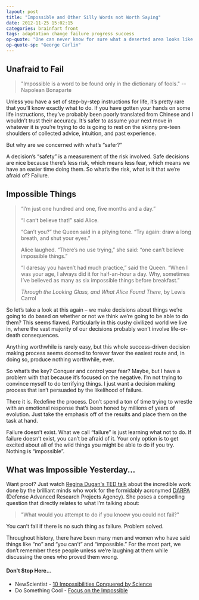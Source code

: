 ```yaml
---
layout: post
title: "Impossible and Other Silly Words not Worth Saying"
date: 2012-11-25 15:02:15
categories: brainfart front
tags: adaptation change failure progress success
op-quote: "One can never know for sure what a deserted area looks like."
op-quote-sp: "George Carlin"
---
```


## Unafraid to Fail

> "Impossible is a word to be found only in the dictionary of fools."
> --Napolean Bonaparte

Unless you have a set of step-by-step instructions for life, it’s pretty rare that you’ll know exactly what to do. If you have gotten your hands on some life instructions, they’ve probably been poorly translated from Chinese and I wouldn’t trust their accuracy. It’s safer to assume your next move in whatever it is you’re trying to do is going to rest on the skinny pre-teen shoulders of collected advice, intuition, and past experience.

But why are we concerned with what’s “safer?”

A decision’s “safety” is a measurement of the risk involved. Safe decisions are nice because there’s less risk, which means less fear, which means we have an easier time doing them. So what’s the risk, what is it that we’re afraid of? Failure.

## Impossible Things

> “I’m just one hundred and one, five months and a day.”
> 
> “I can’t believe that!” said Alice.
> 
> “Can’t you?” the Queen said in a pitying tone. “Try again: draw a long breath, and shut your eyes.”
> 
> Alice laughed. “There’s no use trying,” she said: “one can’t believe impossible things.”
> 
> “I daresay you haven’t had much practice,” said the Queen. “When I was your age, I always did it for
> half-an-hour a day. Why, sometimes I’ve believed as many as six impossible things before breakfast.”
> 
>_Through the Looking Glass, and What Alice Found There_, 
> by Lewis Carrol

So let’s take a look at this again – we make decisions about things we’re going to do based on whether or not we think we’re going to be able to do them? This seems flawed. Particularly in this cushy civilized world we live in, where the vast majority of our decisions probably won’t involve life-or-death consequences.

Anything worthwhile is rarely easy, but this whole success-driven decision making process seems doomed to forever favor the easiest route and, in doing so, produce nothing worthwhile, ever.

So what’s the key? Conquer and control your fear? Maybe, but I have a problem with that because it’s focused on the negative. I’m not trying to convince myself to do terrifying things. I just want a decision making process that isn’t persuaded by the likelihood of failure.

There it is. Redefine the process. Don’t spend a ton of time trying to wrestle with an emotional response that’s been honed by millions of years of evolution. Just take the emphasis off of the results and place them on the task at hand.

Failure doesn’t exist. What we call “failure” is just learning what not to do. If failure doesn’t exist, you can’t be afraid of it. Your only option is to get excited about all of the wild things you might be able to do if you try. Nothing is “impossible”.

## What was Impossible Yesterday...

Want proof? Just watch [Regina Dugan's TED talk][1] about the incredible work done by the brilliant minds who work for the formidably acronymed [DARPA][2] (Defense Advanced Research Projects Agency). She poses a compelling question that directly relates to what I’m talking about:

> "What would you attempt to do if you knoew you could not fail?"

You can’t fail if there is no such thing as failure. Problem solved.

Throughout history, there have been many men and women who have said things like “no” and “you can’t” and “impossible.” For the most part, we don’t remember these people unless we’re laughing at them while discussing the ones who proved them wrong.

#### Don't Stop Here...

+ NewScientist - [10 Impossibilities Conquered by Science][3]
+ Do Something Cool - [Focus on the Impossible][4]


[1]: http://www.ted.com/talks/regina_dugan_from_mach_20_glider_to_humming_bird_drone.html "From Mach 20 Glider to Hummingbird Drone"
[2]: http://www.darpa.mil/our_work/ "DARPA"
[3]: http://www.newscientist.com/article/dn13556-10-impossibilities-conquered-by-science.html "10 Impossible Things"
[4]: http://dosomethingcool.net/focus-impossible/ "Focus on the Impossible"


